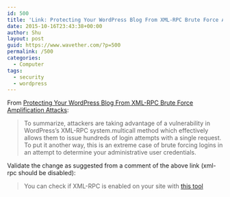 ```yaml
---
id: 500
title: 'Link: Protecting Your WordPress Blog From XML-RPC Brute Force Amplification Attacks'
date: 2015-10-16T23:43:38+00:00
author: Shu
layout: post
guid: https://www.wavether.com/?p=500
permalink: /500
categories:
  - Computer
tags:
  - security
  - wordpress
---
```


From [Protecting Your WordPress Blog From XML-RPC Brute Force Amplification
Attacks](https://pop.co/blog/protecting-your-wordpress-blog-from-xmlrpc-brute-force-amplification-attacks/):

> To summarize, attackers are taking advantage of a vulnerability in
> WordPress’s XML-RPC system.multicall method which effectively allows them to
> issue hundreds of login attempts with a single request. To put it another
> way, this is an extreme case of brute forcing logins in an attempt to
> determine your administrative user credentials.

Validate the change as suggested from a comment of the above link (xml-rpc
should be disabled):

> You can check if XML-RPC is enabled on your site with [this tool](http://xmlrpc.eritreo.it/)

